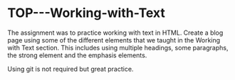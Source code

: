 # TOP---Working-with-Text

The assignment was to practice working with text in HTML. Create a blog page using some of the different elements that we taught in the Working with Text section. This includes using multiple headings, some paragraphs, the strong element and the emphasis elements.

Using git is not required but great practice.